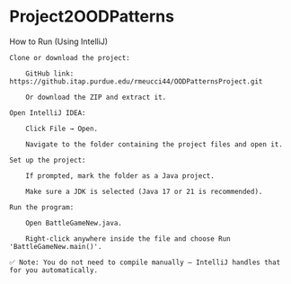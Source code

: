 ﻿# Project2OODPatterns

How to Run (Using IntelliJ)

    Clone or download the project:

        GitHub link: https://github.itap.purdue.edu/rmeucci44/OODPatternsProject.git

        Or download the ZIP and extract it.

    Open IntelliJ IDEA:

        Click File → Open.

        Navigate to the folder containing the project files and open it.

    Set up the project:

        If prompted, mark the folder as a Java project.

        Make sure a JDK is selected (Java 17 or 21 is recommended).

    Run the program:

        Open BattleGameNew.java.

        Right-click anywhere inside the file and choose Run 'BattleGameNew.main()'.

    ✅ Note: You do not need to compile manually — IntelliJ handles that for you automatically.
